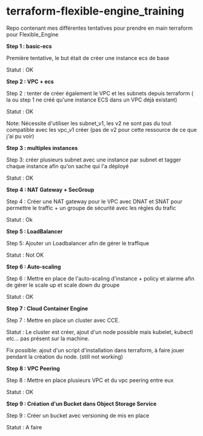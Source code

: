 # terraform-flexible-engine_training
Repo contenant mes différentes tentatives pour prendre en main terraform pour Flexible_Engine


<b>Step 1 : basic-ecs</b>

  Première tentative, le but était de créer une instance ecs de base

  Statut : OK

<b>Step 2 : VPC + ecs</b>

  Step 2 : tenter de créer également le VPC et les subnets depuis terraform ( la ou step 1 ne créé qu'une instance ECS dans un VPC déjà existant)

  Statut : OK

  Note: Nécessite d'utiliser les subnet_v1, les v2 ne sont pas du tout compatible avec les vpc_v1 créer (pas de v2 pour cette ressource de ce que j'ai pu voir)

<b>Step 3 : multiples instances</b>

  Step 3: créer plusieurs subnet avec une instance par subnet et tagger chaque instance afin qu'on sache qui l'a déployé

  Statut : OK

<b>Step 4 : NAT Gateway + SecGroup</b>

  Step 4 : Créer une NAT gateway pour le VPC avec DNAT et SNAT pour permettre le traffic + un groupe de sécurité avec les règles du trafic

  Statut : Ok

<b>Step 5 : LoadBalancer</b>
  
  Step 5: Ajouter un Loadbalancer afin de gérer le traffique

  Statut : Not OK

<b>Step 6 : Auto-scaling</b>

  Step 6 : Mettre en place de l'auto-scaling d'instance + policy et alarme afin de gérer le scale up et scale down du groupe

  Statut : OK

<b>Step 7 : Cloud Container Engine</b>

  Step 7 : Mettre en place un cluster avec CCE.

  Statut : Le cluster est créer, ajout d'un node possible mais kubelet, kubectl etc... pas présent sur la machine.

  Fix possible: ajout d'un script d'installation dans terraform, à faire jouer pendant la création du node. (still not working)

<b>Step 8 : VPC Peering</b>

  Step 8 : Mettre en place plusieurs VPC et du vpc peering entre eux

  Statut : OK

<b>Step 9 : Création d'un Bucket dans Object Storage Service</b>

  Step 9 : Créer un bucket avec versioning de mis en place

  Statut : A faire